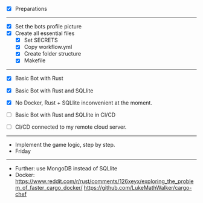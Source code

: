 - [X] Preparations
---
- [X] Set the bots profile picture
- [X] Create all essential files
	- [X] Set SECRETS
	- [X] Copy workflow.yml
	- [X] Create folder structure
	- [X] Makefile
	
---
- [X] Basic Bot with Rust
- [X] Basic Bot with Rust and SQLlite
- [X] No Docker, Rust + SQLlite inconvenient at the moment.

- [ ] Basic Bot with Rust and SQLlite in CI/CD
- [ ] CI/CD connected to my remote cloud server.
---
- Implement the game logic, step by step.
- Friday


---
- Further: use MongoDB instead of SQLlite
- Docker:
https://www.reddit.com/r/rust/comments/126xeyx/exploring_the_problem_of_faster_cargo_docker/
https://github.com/LukeMathWalker/cargo-chef
